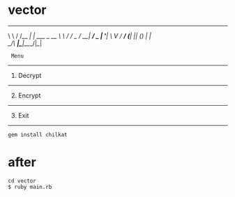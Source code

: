 # vector

__     __        _             
\ \   / /__  ___| |_ ___  _ __ 
 \ \ / / _ \/ __| __/ _ \| '__|
  \ V /  __/ (__| || (_) | |   
   \_/\ ___|\___|\__\___/|_|   
                               
     Menu 

---------------
1. Decrypt 
---------------
2. Encrypt 
---------------
3. Exit 
---------------

> 

```
gem install chilkat
```

# after
```
cd vector
$ ruby main.rb
```

